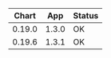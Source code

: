 | Chart  | App   | Status|
|--------|-------|-------|
| 0.19.0 | 1.3.0 | OK    |
| 0.19.6 | 1.3.1 | OK    |

